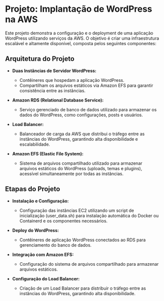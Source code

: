 # Projeto: Implantação de WordPress na AWS

Este projeto demonstra a configuração e o deployment de uma aplicação WordPress utilizando serviços da AWS. O objetivo é criar uma infraestrutura escalável e altamente disponível, composta pelos seguintes componentes:

## Arquitetura do Projeto
-  **Duas Instâncias de Servidor WordPress:**
	- Contêineres que hospedam a aplicação WordPress.
	- Compartilham os arquivos estáticos via Amazon EFS para garantir consistência entre as instâncias.

- **Amazon RDS (Relational Database Service):**
	- Serviço gerenciado de banco de dados utilizado para armazenar os dados do WordPress, como configurações, posts e usuários.

- **Load Balancer:**
	- Balanceador de carga da AWS que distribui o tráfego entre as instâncias do WordPress, garantindo alta disponibilidade e escalabilidade.

- **Amazon EFS (Elastic File System):**
	- Sistema de arquivos compartilhado utilizado para armazenar arquivos estáticos do WordPress (uploads, temas e plugins), acessível simultaneamente por todas as instâncias.

## Etapas do Projeto
-  **Instalação e Configuração:**
	- Configuração das instâncias EC2 utilizando um script de inicialização (user_data.sh) para instalação automática do Docker ou Containerd e os componentes necessários.

- **Deploy do WordPress:**
	- Contêineres de aplicação WordPress conectados ao RDS para gerenciamento do banco de dados.

- **Integração com Amazon EFS:**
	- Configuração do sistema de arquivos compartilhado para armazenar arquivos estáticos.

- **Configuração do Load Balancer:**
	- Criação de um Load Balancer para distribuir o tráfego entre as instâncias do WordPress, garantindo alta disponibilidade.
